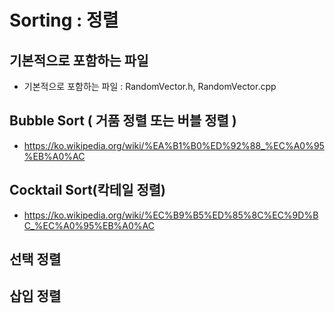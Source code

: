 # Sorting : 정렬

## 기본적으로 포함하는 파일
- 기본적으로 포함하는 파일 : RandomVector.h, RandomVector.cpp

## Bubble Sort ( 거품 정렬 또는 버블 정렬 )
- https://ko.wikipedia.org/wiki/%EA%B1%B0%ED%92%88_%EC%A0%95%EB%A0%AC

## Cocktail Sort(칵테일 정렬)
- https://ko.wikipedia.org/wiki/%EC%B9%B5%ED%85%8C%EC%9D%BC_%EC%A0%95%EB%A0%AC

## 선택 정렬


## 삽입 정렬

